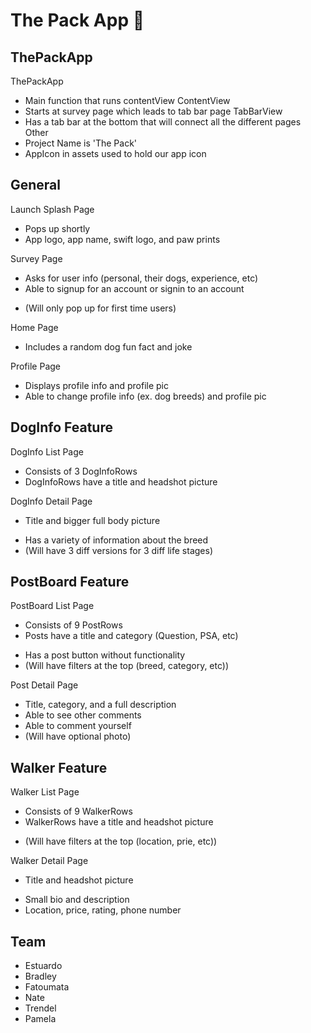 # The Pack App 🐶
## ThePackApp
ThePackApp
- Main function that runs contentView
ContentView
- Starts at survey page which leads to tab bar page
TabBarView
- Has a tab bar at the bottom that will connect all the different pages
Other
- Project Name is 'The Pack'
- AppIcon in assets used to hold our app icon

## General
Launch Splash Page
- Pops up shortly
- App logo, app name, swift logo, and paw prints

Survey Page
- Asks for user info (personal, their dogs, experience, etc)
- Able to signup for an account or signin to an account
* (Will only pop up for first time users)
    
Home Page
- Includes a random dog fun fact and joke

Profile Page
- Displays profile info and profile pic
- Able to change profile info (ex. dog breeds) and profile pic

## DogInfo Feature
DogInfo List Page
- Consists of 3 DogInfoRows
- DogInfoRows have a title and headshot picture

DogInfo Detail Page
- Title and bigger full body picture
* Has a variety of information about the breed
* (Will have 3 diff versions for 3 diff life stages)

## PostBoard Feature
PostBoard List Page
- Consists of 9 PostRows
- Posts have a title and category (Question, PSA, etc)
* Has a post button without functionality
* (Will have filters at the top (breed, category, etc))

Post Detail Page
* Title, category, and a full description
* Able to see other comments
* Able to comment yourself
* (Will have optional photo)

## Walker Feature
Walker List Page
- Consists of 9 WalkerRows
- WalkerRows have a title and headshot picture
* (Will have filters at the top (location, prie, etc))

Walker Detail Page
- Title and headshot picture
* Small bio and description
* Location, price, rating, phone number

## Team
- Estuardo
- Bradley
- Fatoumata
- Nate
- Trendel
- Pamela
